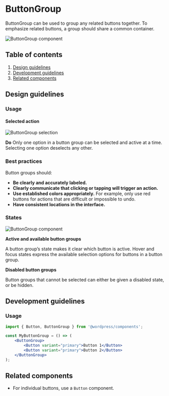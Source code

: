 # ButtonGroup

ButtonGroup can be used to group any related buttons together. To emphasize related buttons, a group should share a common container.

![ButtonGroup component](https://wordpress.org/gutenberg/files/2018/12/s_96EC471FE9C9D91A996770229947AAB54A03351BDE98F444FD3C1BF0CED365EA_1541792995815_ButtonGroup.png)

## Table of contents

1. [Design guidelines](#design-guidelines)
2. [Development guidelines](#development-guidelines)
3. [Related components](#related-components)

## Design guidelines

### Usage

#### Selected action

![ButtonGroup selection](https://wordpress.org/gutenberg/files/2018/12/s_96EC471FE9C9D91A996770229947AAB54A03351BDE98F444FD3C1BF0CED365EA_1544127594329_ButtonGroup-Do.png)

**Do**
Only one option in a button group can be selected and active at a time. Selecting one option deselects any other.

### Best practices

Button groups should:

-   **Be clearly and accurately labeled.**
-   **Clearly communicate that clicking or tapping will trigger an action.**
-   **Use established colors appropriately.** For example, only use red buttons for actions that are difficult or impossible to undo.
-   **Have consistent locations in the interface.**

### States

![ButtonGroup component](https://wordpress.org/gutenberg/files/2018/12/s_96EC471FE9C9D91A996770229947AAB54A03351BDE98F444FD3C1BF0CED365EA_1541792995815_ButtonGroup.png)

**Active and available button groups**

A button group’s state makes it clear which button is active. Hover and focus states express the available selection options for buttons in a button group.

**Disabled button groups**

Button groups that cannot be selected can either be given a disabled state, or be hidden.

## Development guidelines

### Usage

```jsx
import { Button, ButtonGroup } from '@wordpress/components';

const MyButtonGroup = () => (
	<ButtonGroup>
		<Button variant="primary">Button 1</Button>
		<Button variant="primary">Button 2</Button>
	</ButtonGroup>
);
```

## Related components

-   For individual buttons, use a `Button` component.
